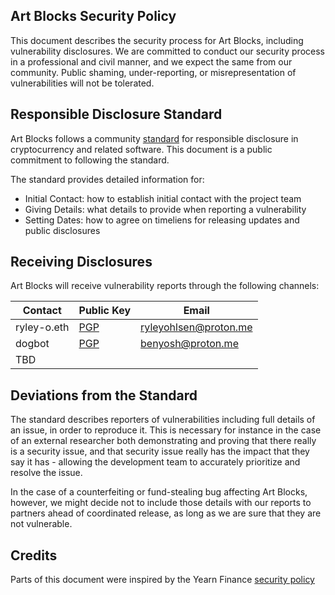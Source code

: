 ## Art Blocks Security Policy

This document describes the security process for Art Blocks, including vulnerability disclosures. We are committed to conduct our security process in a professional and civil manner, and we expect the same from our community. Public shaming, under-reporting, or misrepresentation of vulnerabilities will not be tolerated.

## Responsible Disclosure Standard

Art Blocks follows a community [standard](https://github.com/RD-Crypto-Spec/Responsible-Disclosure#the-standard) for responsible disclosure in cryptocurrency and related software. This document is a public commitment to following the standard.

The standard provides detailed information for:

- Initial Contact: how to establish initial contact with the project team
- Giving Details: what details to provide when reporting a vulnerability
- Setting Dates: how to agree on timeliens for releasing updates and public disclosures

## Receiving Disclosures

Art Blocks will receive vulnerability reports through the following channels:

|   Contact   |          Public Key           |         Email         |
| ----------- | ----------------------------- | --------------------- |
| ryley-o.eth | [PGP](./keys/ryleyohlsen.asc) | ryleyohlsen@proton.me |
| dogbot      | [PGP](./keys/benyosh.asc)     | benyosh@proton.me     |
| TBD         |                               |                       |

## Deviations from the Standard

The standard describes reporters of vulnerabilities including full details of an issue, in order to reproduce it. This is necessary for instance in the case of an external researcher both demonstrating and proving that there really is a security issue, and that security issue really has the impact that they say it has - allowing the development team to accurately prioritize and resolve the issue.

In the case of a counterfeiting or fund-stealing bug affecting Art Blocks, however, we might decide not to include those details with our reports to partners ahead of coordinated release, as long as we are sure that they are not vulnerable.

## Credits

Parts of this document were inspired by the Yearn Finance [security policy](https://github.com/yearn/yearn-security/blob/master/SECURITY.md)
